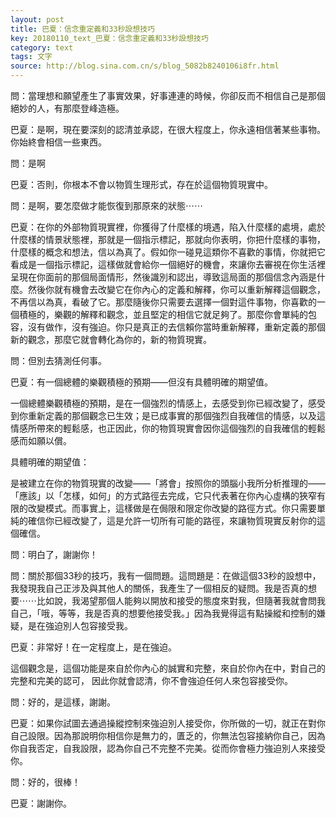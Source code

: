 ```yaml
---
layout: post
title: 巴夏：信念重定義和33秒設想技巧
key: 20180110_text_巴夏：信念重定義和33秒設想技巧
category: text
tags: 文字
source: http://blog.sina.com.cn/s/blog_5082b8240106i8fr.html
---
```



問：當理想和願望產生了事實效果，好事連連的時候，你卻反而不相信自己是那個絕妙的人，有那麼登峰造極。

巴夏：是啊，現在要深刻的認清並承認，在很大程度上，你永遠相信著某些事物。你始終會相信一些東西。

問：是啊

巴夏：否則，你根本不會以物質生理形式，存在於這個物質現實中。

問：是啊，要怎麼做才能恢復到那原來的狀態⋯⋯

巴夏：在你的外部物質現實裡，你獲得了什麼樣的境遇，陷入什麼樣的處境，處於什麼樣的情景狀態裡，那就是一個指示標記，那就向你表明，你把什麼樣的事物，什麼樣的概念和想法，信以為真了。假如你一碰見這類你不喜歡的事情，你就把它看成是一個指示標記，這樣做就會給你一個絕好的機會，來讓你去審視在你生活裡呈現在你面前的那個局面情形，然後識別和認出，導致這局面的那個信念內涵是什麼。然後你就有機會去改變它在你內心的定義和解釋，你可以重新解釋這個觀念，不再信以為真，看破了它。那麼隨後你只需要去選擇一個對這件事物，你喜歡的一個積極的，樂觀的解釋和觀念，並且堅定的相信它就足夠了。那麼你會單純的包容，沒有做作，沒有強迫。你只是真正的去信賴你當時重新解釋，重新定義的那個新的觀念，那麼它就會轉化為你的，新的物質現實。

問：但別去猜測任何事。

巴夏：有一個總體的樂觀積極的預期——但沒有具體明確的期望值。

一個總體樂觀積極的預期，是在一個強烈的情感上，去感受到你已經改變了，感受到你重新定義的那個觀念已生效；是已成事實的那個強烈自我確信的情感，以及這情感所帶來的輕鬆感，也正因此，你的物質現實會因你這個強烈的自我確信的輕鬆感而如願以償。

具體明確的期望值：

是被建立在你的物質現實的改變——「將會」按照你的頭腦小我所分析推理的——「應該」以「怎樣，如何」的方式路徑去完成，它只代表著在你內心虛構的狹窄有限的改變模式。而事實上，這樣做是在侷限和限定你改變的路徑方式。你只需要單純的確信你已經改變了，這是允許一切所有可能的路徑，來讓物質現實反射你的這個確信。

問：明白了，謝謝你！

問：關於那個33秒的技巧，我有一個問題。這問題是：在做這個33秒的設想中，我發現我自己正涉及與其他人的關係，我產生了一個相反的疑問。我是否真的想要⋯⋯比如說，我渴望那個人能夠以開放和接受的態度來對我，但隨著我就會問我自己，「哦，等等，我是否真的想要他接受我。」因為我覺得這有點操縱和控制的嫌疑，是在強迫別人包容接受我。

巴夏：非常好！在一定程度上，是在強迫。

這個觀念是，這個功能是來自於你內心的誠實和完整，來自於你內在中，對自己的完整和完美的認可，
因此你就會認清，你不會強迫任何人來包容接受你。

問：好的，是這樣，謝謝。

巴夏：如果你試圖去通過操縱控制來強迫別人接受你，你所做的一切，就正在對你自己設限。因為那說明你相信你是無力的，匱乏的，你無法包容接納你自己，因為你自我否定，自我設限，認為你自己不完整不完美。從而你會極力強迫別人來接受你。

問：好的，很棒！

巴夏：謝謝你。
